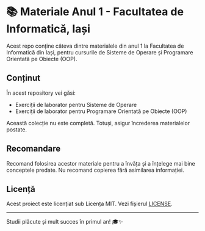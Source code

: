 # 📚 Materiale Anul 1 - Facultatea de Informatică, Iași

Acest repo conține câteva dintre materialele din anul 1 la Facultatea de Informatică din Iași, pentru cursurile de Sisteme de Operare și Programare Orientată pe Obiecte (OOP). 

## Conținut

În acest repository vei găsi:

- Exerciții de laborator pentru Sisteme de Operare
- Exerciții de laborator pentru Programare Orientată pe Obiecte (OOP)

Această colecție nu este completă. Totuși, asigur încrederea materialelor postate.
<br>

## Recomandare

Recomand folosirea acestor materiale pentru a învăța și a înțelege mai bine conceptele predate. Nu recomand copierea fără asimilarea informației.

## Licență

Acest proiect este licențiat sub Licența MIT. Vezi fișierul [LICENSE](https://github.com/DamianCozma/FII/blob/main/LICENSE).

---

Studii plăcute și mult succes în primul an! 🎓✨
